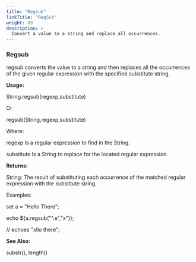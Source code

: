 ```yaml
---
title: "Regsub"
linkTitle: "RegSub"
weight: 89
description: >
  Convert a value to a string and replace all occurrences. 
---
```



### Regsub

regsub converts the value to a string and then replaces all the occurrences of the given regular expression with the specified substitute string.

**Usage:**

String.regsub(regexp,substitute)

Or

regsub(String,regexp,substitute)

Where:

regexp Is a regular expression to find in the String.

substitute Is a String to replace for the located regular expression.

**Returns:**

String: The result of substituting each occurrence of the matched regular expression with the substitute string.

Examples:

set a = "Hello There";

echo ${a.regsub("^.e","x")};

// echoes "xllo there";

**See Also:**

substr(), length()
